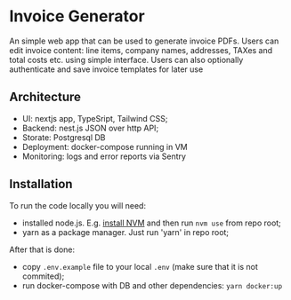 # Invoice Generator

An simple web app that can be used to generate invoice PDFs. Users can edit invoice content: line items, company names, addresses, TAXes and total costs etc. using simple interface. Users can also optionally authenticate and save invoice templates for later use

## Architecture

- UI: nextjs app, TypeSript, Tailwind CSS;
- Backend: nest.js JSON over http API;
- Storate: Postgresql DB
- Deployment: docker-compose running in VM
- Monitoring: logs and error reports via Sentry

## Installation

To run the code locally you will need:

- installed node.js. E.g. [install NVM](https://github.com/nvm-sh/nvm?tab=readme-ov-file#installing-and-updating) and then run `nvm use` from repo root;
- yarn as a package manager. Just run 'yarn' in repo root;

After that is done:

- copy `.env.example` file to your local `.env` (make sure that it is not commited);
- run docker-compose with DB and other dependencies: `yarn docker:up`
